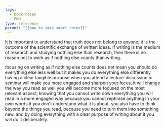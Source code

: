 ```yaml
---
tags:
  - book-notes
  - PKM
type: reference
parent: "[[how to take smart notes]]"
---
```

It is important to understand that truth does not belong to anyone; it is the outcome of the scientific exchange of written ideas.
If writing is the medium of research and studying nothing else than research, then there is no reason not to work as if nothing else counts than writing. 


focusing on writing as if nothing else counts does not mean you should do everything else less well but it makes you do everything else differently having a clear tangible purpose when you attend a lecture-discussion or seminar will make you more engaged and sharpen your focus, it will change the way you read as well you will become more focused on the most relevant aspect, knowing that you cannot write down everything you will read in a more engaged way because you cannot rephrase anything in your own words if you don't understand what it is about. you also have to think beyond the things you read, because you need to turn them into something new. and by doing everything with a clear purpose of writing about it you will do it deliberately.


